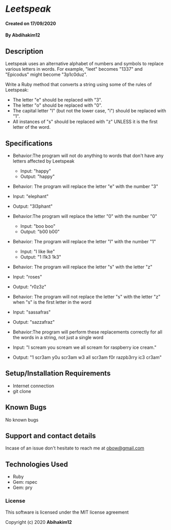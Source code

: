 # _Leetspeak_

#### Created on  17/09/2020

#### By **Abdihakim12**

## Description
Leetspeak uses an alternative alphabet of numbers and symbols to replace various letters in words. For example, "leet" becomes "1337" and "Epicodus" might become "3p1c0duz".

Write a Ruby method that converts a string using some of the rules of Leetspeak:

* The letter "e" should be replaced with "3".
* The letter "o" should be replaced with "0".
* The capital letter "I" (but not the lower case, "i") should be replaced with "1".
* All instances of "s" should be replaced with "z" UNLESS it is the first letter of the word.
## Specifications
* Behavior:The program will not do anything to words that don't have any letters affected by Leetspeak                                                                     
   * Input: "happy"    
   * Output: "happy"
* Behavior: The program will replace the letter "e" with the number "3"
 * Input: "elephant"    
 * Output: "3l3phant"
 
* Behavior:The program will replace the letter "0" with the number "0"
  * Input: "boo boo"
  * Output: "b00 b00"
* Behavior: The program will replace the letter "I" with the number "1"
  * Input: "I like Ike"
  * Output: "1 l1k3 1k3"
* Behavior: The program will replace the letter "s" with the letter "z"
 * Input: "roses"
 * Output: "r0z3z"
* Behavior: The program will not replace the letter "s" with the letter "z" when "s" is the first letter in the word
 * Input: "sassafras"
 * Output: "sazzafraz"
* Behavior:The program will perform these replacements correctly for all the words in a string, not just a single word
* Input: "I scream you scream we all scream for raspberry ice cream."
* Output: "1 scr3am y0u scr3am w3 all scr3am f0r razpb3rry ic3 cr3am"

## Setup/Installation Requirements

* Internet connection
* git clone

## Known Bugs
No known bugs
## Support and contact details

Incase of an issue don't hesitate to reach me at obow@gmail.com

## Technologies Used
* Ruby
* Gem: rspec
* Gem: pry
### License

This software is licensed under the MIT license agreement

Copyright (c) 2020 **Abihakim12**